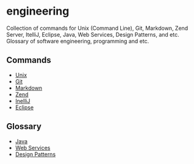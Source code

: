 engineering
===========

Collection of commands for Unix (Command Line), Git, Markdown, Zend Server, ItelliJ, Eclipse, Java, Web Services, Design Patterns, and etc. Glossary of software engineering, programming and etc.

Commands
--------

- [Unix](https://github.com/valerysamovich/engineering/blob/master/docs/unix.md)
- [Git](https://github.com/valerysamovich/engineering/blob/master/docs/git.md)
- [Markdown](https://github.com/valerysamovich/engineering/blob/master/docs/markdown.md)
- [Zend](https://github.com/valerysamovich/engineering/blob/master/docs/zend.md)
- [InelliJ](https://github.com/valerysamovich/engineering/blob/master/docs/intellij&eclipse.md)
- [Eclipse](https://github.com/valerysamovich/engineering/blob/master/docs/intellij&eclipse.md)

Glossary
--------

- [Java](https://github.com/valerysamovich/engineering/blob/master/docs/java.md)
- [Web Services](https://github.com/valerysamovich/engineering/blob/master/docs/web-services.md)
- [Design Patterns](https://github.com/valerysamovich/engineering/blob/master/docs/design-patterns.md)
